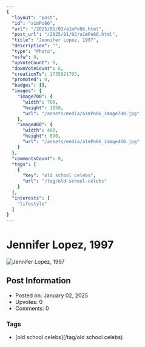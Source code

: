 ```yaml
---
{
  "layout": "post",
  "id": "a1mPo86",
  "url": "/2025/01/02/a1mPo86.html",
  "post_url": "/2025/01/02/a1mPo86.html",
  "title": "Jennifer Lopez, 1997",
  "description": "",
  "type": "Photo",
  "nsfw": 0,
  "upVoteCount": 0,
  "downVoteCount": 6,
  "creationTs": 1735821795,
  "promoted": 0,
  "badges": [],
  "images": {
    "image700": {
      "width": 700,
      "height": 1050,
      "url": "/assets/media/a1mPo86_image700.jpg"
    },
    "image460": {
      "width": 460,
      "height": 690,
      "url": "/assets/media/a1mPo86_image460.jpg"
    }
  },
  "commentsCount": 0,
  "tags": [
    {
      "key": "old school celebs",
      "url": "/tag/old-school-celebs"
    }
  ],
  "interests": [
    "lifestyle"
  ]
}
---
```


# Jennifer Lopez, 1997

![Jennifer Lopez, 1997](/assets/media/a1mPo86_image700.jpg)

## Post Information

- Posted on: January 02, 2025
- Upvotes: 0
- Comments: 0

### Tags

- [old school celebs](/tag/old school celebs)
